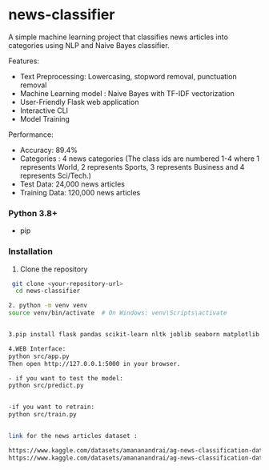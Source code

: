 # news-classifier

A simple machine learning project that classifies news articles into categories using NLP and Naive Bayes classifier.

Features: 
- Text Preprocessing: Lowercasing, stopword removal, punctuation removal
- Machine Learning model : Naive Bayes with TF-IDF vectorization
- User-Friendly Flask web application
- Interactive CLI
- Model Training

Performance:
- Accuracy: 89.4%
- Categories : 4 news categories (The class ids are numbered 1-4 where 1 represents World, 2 represents Sports, 3 represents Business and 4 represents Sci/Tech.)
- Test Data: 24,000 news articles
- Training Data: 120,000 news articles



### Python 3.8+
- pip
 ### Installation

 1. Clone the repository
 ```bash
  git clone <your-repository-url>
   cd news-classifier

2. python -m venv venv
source venv/bin/activate  # On Windows: venv\Scripts\activate


3.pip install flask pandas scikit-learn nltk joblib seaborn matplotlib

4.WEB Interface:
python src/app.py
Then open http://127.0.0.1:5000 in your browser.

- if you want to test the model:
python src/predict.py


-if you want to retrain:
python src/train.py


link for the news articles dataset :

https://www.kaggle.com/datasets/amananandrai/ag-news-classification-dataset?resource=download&select=train.csv 
https://www.kaggle.com/datasets/amananandrai/ag-news-classification-dataset?resource=download&select=test.csv

